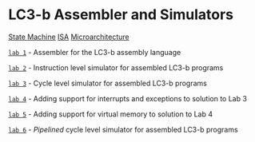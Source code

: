 # LC3-b Assembler and Simulators

[State Machine](https://github.com/sidharthNair/LC3b-Assembler-and-Simulators/blob/main/statemachine.pdf)
[ISA](https://github.com/sidharthNair/LC3b-Assembler-and-Simulators/blob/main/isa.pdf)
[Microarchitecture](https://github.com/sidharthNair/LC3b-Assembler-and-Simulators/blob/main/microarchitecture.pdf)

[`lab 1`](https://github.com/sidharthNair/EE460N/tree/main/lab1) - Assembler for the LC3-b assembly language

[`lab 2`](https://github.com/sidharthNair/EE460N/tree/main/lab2) - Instruction level simulator for assembled LC3-b programs

[`lab 3`](https://github.com/sidharthNair/EE460N/tree/main/lab3) - Cycle level simulator for assembled LC3-b programs

[`lab 4`](https://github.com/sidharthNair/EE460N/tree/main/lab4) - Adding support for interrupts and exceptions to solution to Lab 3

[`lab 5`](https://github.com/sidharthNair/EE460N/tree/main/lab5) - Adding support for virtual memory to solution to Lab 4

[`lab 6`](https://github.com/sidharthNair/EE460N/tree/main/lab6) - _Pipelined_ cycle level simulator for assembled LC3-b programs
